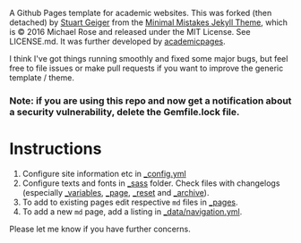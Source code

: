 A Github Pages template for academic websites. This was forked (then detached) by [Stuart Geiger](https://github.com/staeiou) from the [Minimal Mistakes Jekyll Theme](https://mmistakes.github.io/minimal-mistakes/), which is © 2016 Michael Rose and released under the MIT License. See LICENSE.md. It was further developed by [academicpages](https://github.com/academicpages/academicpages.github.io).

I think I've got things running smoothly and fixed some major bugs, but feel free to file issues or make pull requests if you want to improve the generic template / theme.

### Note: if you are using this repo and now get a notification about a security vulnerability, delete the Gemfile.lock file. 

# Instructions

1. Configure site information etc in [_config.yml](./_config.yml)
2. Configure texts and fonts in [_sass](_./_sass) folder. Check files with changelogs (especially [_variables](./_sass/_variables.scss), [_page](./_sass/_page.scss), [_reset](./_sass/_reset.scss) and [_archive](./_sass/_archive.scss)).
3. To add to existing pages edit respective `md` files in [_pages](./_pages).
4. To add a new `md` page, add a listing in [_data/navigation.yml](./_data/navigation.yml).

Please let me know if you have further concerns.

